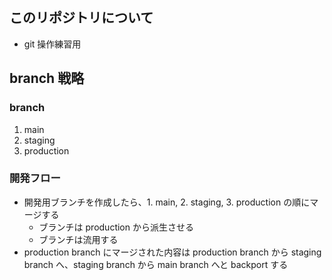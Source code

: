 ## このリポジトリについて

- git 操作練習用

## branch 戦略

### branch

1. main
1. staging
1. production

### 開発フロー

- 開発用ブランチを作成したら、1. main, 2. staging, 3. production の順にマージする
    - ブランチは production から派生させる
    - ブランチは流用する
- production branch にマージされた内容は production branch から staging branch へ、staging branch から main branch へと backport する
